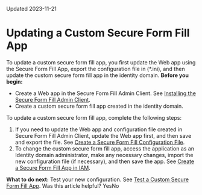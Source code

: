 Updated 2023-11-21
# Updating a Custom Secure Form Fill App
To update a custom secure form fill app, you first update the Web app using the Secure Form Fill App, export the configuration file in (*.ini), and then update the custom secure form fill app in the identity domain.
**Before you begin:**
  * Create a Web app in the Secure Form Fill Admin Client. See [Installing the Secure Form Fill Admin Client](https://docs.oracle.com/en-us/iaas/Content/Identity/applications/install-secure-form-fill-admin-client.htm#install-secure-form-fill-admin-client "You use the Secure Form Fill Admin Client \(Oracle Enterprise Single Sign-On \(ESSO\) Administrative Console\) to create and update secure form fill configuration files for your custom secure form fill apps in IAM. Use these instructions to install the Secure Form Fill Admin Client.").
  * Create a custom secure form fill app created in the identity domain.

To update a custom secure form fill app, complete the following steps:
  1. If you need to update the Web app and configuration file created in Secure Form Fill Admin Client, update the Web app first, and then save and export the file. See [Create a Secure Form Fill Configuration File](https://docs.oracle.com/en-us/iaas/Content/Identity/applications/create-secure-form-fill-configuration-file.htm#create-secure-form-fill-configuration-file "You use the Secure Form Fill Admin Client \(Oracle Enterprise Single Sign-On \(ESSO\) Administrative Console\) to create secure form fill configuration files for your custom secure form fill apps in IAM. Use these instructions to create secure form fill configuration files and then import those files into IAM.").
  2. To change the custom secure form fill app, access the application as an Identity domain administrator, make any necessary changes, import the new configuration file (if necessary), and then save the app. See [Create a Secure Form Fill App in IAM](https://docs.oracle.com/en-us/iaas/Content/Identity/applications/create-secure-form-fill-app-oci-iam.htm#create-secure-form-fill-app "After you create a configuration file in the Oracle Enterprise Single Sign-On \(ESSO\) Administrative Console, the next step is to create a secure form fill app.").

**What to do next:** Test your new configuration. See [Test a Custom Secure Form Fill App](https://docs.oracle.com/en-us/iaas/Content/Identity/applications/test-custom-secure-form-fill-app.htm#test-custom-secure-form-fill-app "After you create a custom secure form fill app in an identity domain in IAM, test the app before deploying it to your organization.").
Was this article helpful?
YesNo

